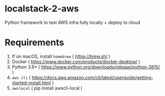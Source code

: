 # localstack-2-aws
Python framework to test AWS infra fully locally + deploy to cloud

# Requirements

1) If on macOS, install `homebrew` ( https://brew.sh/ )
2) Docker ( https://www.docker.com/products/docker-desktop/ )
3) Python 3.8* ( https://www.python.org/downloads/release/python-3815/ )
4) `aws cli` ( https://docs.aws.amazon.com/cli/latest/userguide/getting-started-install.html )
5) `awslocal` ( pip install awscli-local )

# 
